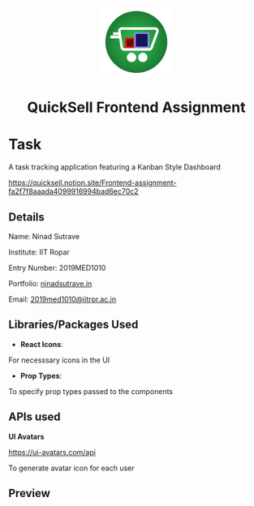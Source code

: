 <div align="center"><p align="center"><a href="https://quicksell.co/"><img src="./public/favicon.png" alt="QuickSell Logo" width="140px" /></a></p></div>

<h1 align="center">QuickSell Frontend Assignment</h1>

# Task
A task tracking application featuring a Kanban Style Dashboard

https://quicksell.notion.site/Frontend-assignment-fa2f7f8aaada4099916994bad6ec70c2

## Details
Name: Ninad Sutrave

Institute: IIT Ropar

Entry Number: 2019MED1010

Portfolio: [ninadsutrave.in](https://ninadsutrave.in)

Email: 2019med1010@iitrpr.ac.in

## Libraries/Packages Used
 - **React Icons**:

 For necesssary icons in the UI

 - **Prop Types**:

 To specify prop types passed to the components

 ## APIs used

 **UI Avatars**

 https://ui-avatars.com/api

 To generate avatar icon for each user

 ## Preview
